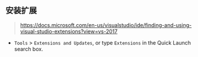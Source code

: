 ## 安装扩展
> https://docs.microsoft.com/en-us/visualstudio/ide/finding-and-using-visual-studio-extensions?view=vs-2017

-  `Tools` > `Extensions and Updates`, or type `Extensions` in the Quick Launch search box.